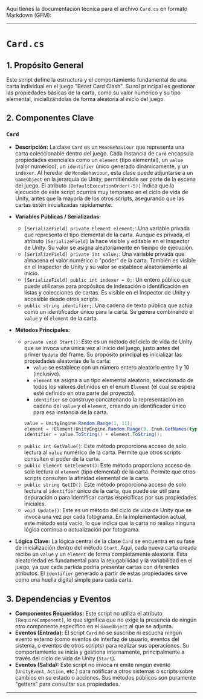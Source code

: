 Aquí tienes la documentación técnica para el archivo `Card.cs` en formato Markdown (GFM):

---

# `Card.cs`

## 1. Propósito General
Este script define la estructura y el comportamiento fundamental de una carta individual en el juego "Beast Card Clash". Su rol principal es gestionar las propiedades básicas de la carta, como su valor numérico y su tipo elemental, inicializándolas de forma aleatoria al inicio del juego.

## 2. Componentes Clave

### `Card`
- **Descripción:** La clase `Card` es un `MonoBehaviour` que representa una carta coleccionable dentro del juego. Cada instancia de `Card` encapsula propiedades esenciales como un `element` (tipo elemental), un `value` (valor numérico), un `identifier` único generado dinámicamente, y un `indexer`. Al heredar de `MonoBehaviour`, esta clase puede adjuntarse a un `GameObject` en la jerarquía de Unity, permitiéndole ser parte de la escena del juego. El atributo `[DefaultExecutionOrder(-5)]` indica que la ejecución de este script ocurrirá muy temprano en el ciclo de vida de Unity, antes que la mayoría de los otros scripts, asegurando que las cartas estén inicializadas rápidamente.

- **Variables Públicas / Serializadas:**
    - `[SerializeField] private Element element;`: Una variable privada que representa el tipo elemental de la carta. Aunque es privada, el atributo `[SerializeField]` la hace visible y editable en el Inspector de Unity. Su valor se asigna aleatoriamente en tiempo de ejecución.
    - `[SerializeField] private int value;`: Una variable privada que almacena el valor numérico o "poder" de la carta. También es visible en el Inspector de Unity y su valor se establece aleatoriamente al inicio.
    - `[SerializeField] public int indexer = 0;`: Un entero público que puede utilizarse para propósitos de indexación o identificación en listas y colecciones de cartas. Es visible en el Inspector de Unity y accesible desde otros scripts.
    - `public string identifier;`: Una cadena de texto pública que actúa como un identificador único para la carta. Se genera combinando el `value` y el `element` de la carta.

- **Métodos Principales:**
    - `private void Start()`: Este es un método del ciclo de vida de Unity que se invoca una única vez al inicio del juego, justo antes del primer `Update` del frame. Su propósito principal es inicializar las propiedades aleatorias de la carta:
        -   `value` se establece con un número entero aleatorio entre 1 y 10 (inclusive).
        -   `element` se asigna a un tipo elemental aleatorio, seleccionado de todos los valores definidos en el enum `Element` (el cual se espera esté definido en otra parte del proyecto).
        -   `identifier` se construye concatenando la representación en cadena del `value` y el `element`, creando un identificador único para esa instancia de la carta.
        ```csharp
        value = UnityEngine.Random.Range(1, 11);
        element = (Element)UnityEngine.Random.Range(0, Enum.GetNames(typeof(Element)).Length);
        identifier = value.ToString() + element.ToString();
        ```
    - `public int GetValue()`: Este método proporciona acceso de solo lectura al `value` numérico de la carta. Permite que otros scripts consulten el poder de la carta.
    - `public Element GetElement()`: Este método proporciona acceso de solo lectura al `element` (tipo elemental) de la carta. Permite que otros scripts consulten la afinidad elemental de la carta.
    - `public string GetID()`: Este método proporciona acceso de solo lectura al `identifier` único de la carta, que puede ser útil para depuración o para identificar cartas específicas por sus propiedades iniciales.
    - `void Update()`: Este es un método del ciclo de vida de Unity que se invoca una vez por cada fotograma. En la implementación actual, este método está vacío, lo que indica que la carta no realiza ninguna lógica continua o actualización por fotograma.

- **Lógica Clave:**
    La lógica central de la clase `Card` se encuentra en su fase de inicialización dentro del método `Start`. Aquí, cada nueva carta creada recibe un `value` y un `element` de forma completamente aleatoria. Esta aleatoriedad es fundamental para la rejugabilidad y la variabilidad en el juego, ya que cada partida podría presentar cartas con diferentes atributos. El `identifier` generado a partir de estas propiedades sirve como una huella digital simple para cada carta.

## 3. Dependencias y Eventos
- **Componentes Requeridos:** Este script no utiliza el atributo `[RequireComponent]`, lo que significa que no exige la presencia de ningún otro componente específico en el `GameObject` al que se adjunta.
- **Eventos (Entrada):** El script `Card` no se suscribe ni escucha ningún evento externo (como eventos de interfaz de usuario, eventos del sistema, o eventos de otros scripts) para realizar sus operaciones. Su comportamiento se inicia y gestiona internamente, principalmente a través del ciclo de vida de Unity (`Start`).
- **Eventos (Salida):** Este script no invoca ni emite ningún evento (`UnityEvent`, `Action`, etc.) para notificar a otros sistemas o scripts sobre cambios en su estado o acciones. Sus métodos públicos son puramente "getters" para consultar sus propiedades.

---